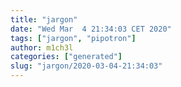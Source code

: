 ```yaml
---
title: "jargon"
date: "Wed Mar  4 21:34:03 CET 2020"
tags: ["jargon", "pipotron"]
author: m1ch3l
categories: ["generated"]
slug: "jargon/2020-03-04-21:34:03"
---
```



